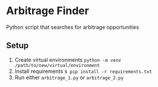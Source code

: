 # Arbitrage Finder
Python script that searches for arbitrage opportunities

## Setup

1. Create virtual environments `python -m venv /path/to/new/virtual/environment`
2. Install requirements `$ pip install -r requirements.txt`
3. Run either `arbitrage_1.py` or `arbitrage_2.py`